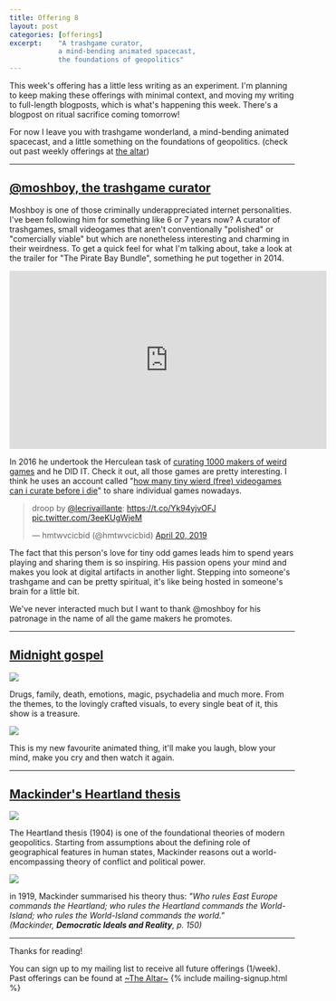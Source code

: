 ```yaml
---
title: Offering 8
layout: post
categories: [offerings]
excerpt:    "A trashgame curator, 
            a mind-bending animated spacecast, 
            the foundations of geopolitics"
---
```


This week's offering has a little less writing as an experiment. I'm planning to keep making these offerings with minimal context, and moving my writing to full-length blogposts, which is what's happening this week. There's a blogpost on ritual sacrifice coming tomorrow!

For now I leave you with trashgame wonderland, a mind-bending animated spacecast, and a little something on the foundations of geopolitics. (check out past weekly offerings at [the altar](/projects/the-altar.html)) 

***

## [@moshboy, the trashgame curator](https://twitter.com/moshboy)
Moshboy is one of those criminally underappreciated internet personalities. I've been following him for something like 6 or 7 years now? A curator of trashgames, small videogames that aren't conventionally "polished" or "comercially viable" but which are nonetheless interesting and charming in their weirdness. To get a quick feel for what I'm talking about, take a look at the trailer for "The Pirate Bay Bundle", something he put together in 2014.

<iframe width="560" height="315" src="https://www.youtube.com/embed/6Oiq0rH9_SI" frameborder="0" allow="accelerometer; autoplay; encrypted-media; gyroscope; picture-in-picture" allowfullscreen></iframe>

In 2016 he undertook the Herculean task of [curating 1000 makers of weird games](https://twitter.com/moshboy/status/731628834341027840) and he DID IT. Check it out, all those games are pretty interesting. I think he uses an account called "[how many tiny wierd (free) videogames can i curate before i die](https://twitter.com/hmtwvcicbid)" to share individual games nowadays. 

<blockquote class="twitter-tweet"><p lang="en" dir="ltr">droop by <a href="https://twitter.com/lecrivaillante?ref_src=twsrc%5Etfw">@lecrivaillante</a>: <a href="https://t.co/Yk94yjvOFJ">https://t.co/Yk94yjvOFJ</a> <a href="https://t.co/3eeKUgWjeM">pic.twitter.com/3eeKUgWjeM</a></p>&mdash; hmtwvcicbid (@hmtwvcicbid) <a href="https://twitter.com/hmtwvcicbid/status/1119749851174932480?ref_src=twsrc%5Etfw">April 20, 2019</a></blockquote> <script async src="https://platform.twitter.com/widgets.js" charset="utf-8"></script>

The fact that this person's love for tiny odd games leads him to spend years playing and sharing them is so inspiring. His passion opens your mind and makes you look at digital artifacts in another light. Stepping into someone's trashgame and can be pretty spiritual, it's like being hosted in someone's brain for a little bit.

We've never interacted much but I want to thank @moshboy for his patronage in the name of all the game makers he promotes.

***

## [Midnight gospel](https://www.rottentomatoes.com/tv/the_midnight_gospel/s01)

![](https://firebasestorage.googleapis.com/v0/b/firescript-577a2.appspot.com/o/imgs%2Fapp%2Fxiqo%2FTjED8Oyohu?alt=media&token=24104887-bafc-4d4e-b55b-259667fe3a97)

Drugs, family, death, emotions, magic, psychadelia and much more. From the themes, to the lovingly crafted visuals, to every single beat of it, this show is a treasure.

![](https://firebasestorage.googleapis.com/v0/b/firescript-577a2.appspot.com/o/imgs%2Fapp%2Fxiqo%2FOt1p-pCqh9?alt=media&token=fbd45e01-bcbb-41c2-b4dc-9edcd332f2ab)

This is my new favourite animated thing, it'll make you laugh, blow your mind, make you cry and then watch it again.

***

## [Mackinder's Heartland thesis](https://youtu.be/ZL8TLiOcF6c)

![](https://firebasestorage.googleapis.com/v0/b/firescript-577a2.appspot.com/o/imgs%2Fapp%2Fxiqo%2FAG2KhzWmZX?alt=media&token=b3c35fab-7051-470c-b377-f2aa6a535fa3)

The Heartland thesis (1904) is one of the foundational theories of modern geopolitics. Starting from assumptions about the defining role of geographical features in human states, Mackinder reasons out a world-encompassing theory of conflict and political power.

![](https://firebasestorage.googleapis.com/v0/b/firescript-577a2.appspot.com/o/imgs%2Fapp%2Fxiqo%2Fyg8KpwkbXA?alt=media&token=e5db18ce-ad2b-417c-915d-74703dad5318)

in 1919, Mackinder summarised his theory thus:
  _"Who rules East Europe commands the Heartland;
  who rules the Heartland commands the World-Island;
  who rules the World-Island commands the world."
(Mackinder, __Democratic Ideals and Reality__, p. 150)_

***

Thanks for reading!

You can sign up to my mailing list to receive all future offerings (1/week). Past offerings can be found at [~The Altar~](/projects/the-altar.html)
{% include mailing-signup.html %}